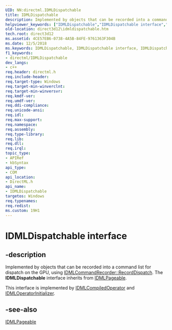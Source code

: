 ```yaml
---
UID: NN:directml.IDMLDispatchable
title: IDMLDispatchable
description: Implemented by objects that can be recorded into a command list for dispatch on the GPU, using IDMLCommandRecorder::RecordDispatch.helpviewer_keywords: ["IDMLDispatchable","IDMLDispatchable interface","IDMLDispatchable interface","described","direct3d12.idmldispatchable","directml/IDMLDispatchable"]
old-location: direct3d12\idmldispatchable.htm
tech.root: direct3d12
ms.assetid: 4CE57EB6-0738-4A5B-84FE-9761363F304B
ms.date: 12/5/2018
ms.keywords: IDMLDispatchable, IDMLDispatchable interface, IDMLDispatchable interface,described, direct3d12.idmldispatchable, directml/IDMLDispatchable
f1_keywords:
- directml/IDMLDispatchable
dev_langs:
- c++
req.header: directml.h
req.include-header: 
req.target-type: Windows
req.target-min-winverclnt: 
req.target-min-winversvr: 
req.kmdf-ver: 
req.umdf-ver: 
req.ddi-compliance: 
req.unicode-ansi: 
req.idl: 
req.max-support: 
req.namespace: 
req.assembly: 
req.type-library: 
req.lib: 
req.dll: 
req.irql: 
topic_type:
- APIRef
- kbSyntax
api_type:
- COM
api_location:
- DirectML.h
api_name:
- IDMLDispatchable
targetos: Windows
req.typenames: 
req.redist: 
ms.custom: 19H1
---
```


# IDMLDispatchable interface

## -description

Implemented by objects that can be recorded into a command list for dispatch on the GPU, using [IDMLCommandRecorder::RecordDispatch](/windows/desktop/api/directml/nf-directml-idmlcommandrecorder-recorddispatch). The **IDMLDispatchable** interface inherits from [IDMLPageable](/windows/desktop/api/directml/nn-directml-idmlpageable).

This interface is implemented by [IDMLCompiledOperator](/windows/desktop/api/directml/nn-directml-idmlcompiledoperator) and [IDMLOperatorInitializer](/windows/desktop/api/directml/nn-directml-idmloperatorinitializer).

## -see-also
[IDMLPageable](/windows/desktop/api/directml/nn-directml-idmlpageable)
